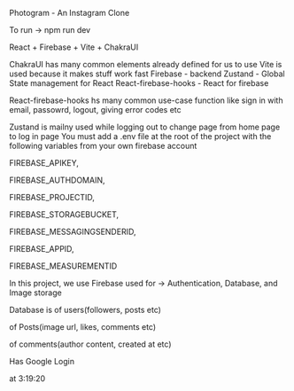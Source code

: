Photogram - An Instagram Clone

To run -> npm run dev

React + Firebase + Vite + ChakraUI

ChakraUI has many common elements already defined for us to use
Vite is used because it makes stuff work fast
Firebase - backend
Zustand - Global State management for React
React-firebase-hooks - React for firebase

React-firebase-hooks hs many common use-case function like sign in with email, passowrd, logout, giving error codes etc

Zustand is mailny used while logging out to change page from home page to log in page
You must add a .env file at the root of the project with the following variables from your own firebase account

FIREBASE_APIKEY,

FIREBASE_AUTHDOMAIN,

FIREBASE_PROJECTID,

FIREBASE_STORAGEBUCKET,

FIREBASE_MESSAGINGSENDERID,

FIREBASE_APPID,

FIREBASE_MEASUREMENTID

In this project, we use Firebase used for -> Authentication, Database, and Image storage

Database is of users(followers, posts etc)

of Posts(image url, likes, comments etc)

of comments(author content, created at etc)

Has Google Login

at 3:19:20